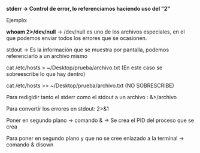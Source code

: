 **stderr -> Control de error, lo referenciamos haciendo uso del "2"**


Ejemplo:

**whoam 2>/dev/null** -> /dev/null es uno de los archivos especiales, en el que podemos enviar todos los errores que se ocasionen.

stdout -> Es la información que se muestra por pantalla, podemos referenciarlo a un archivo mismo

cat /etc/hosts  > ~/Desktop/prueba/archivo.txt (En este caso se sobreescribe lo que hay dentro)

cat /etc/hosts  >> ~/Desktop/prueba/archivo.txt (NO SOBRESCRIBE)


Para redigidir tanto el stderr como el stdout a un archivo : 
&>/archivo

Para convertir los errores en stdout:
2>&1

Poner en segundo plano ->
comando & -> Se crea el PID del proceso que se crea

Para poner en segundo plano y que no se cree enlazado a la terminal ->
comando & disown
